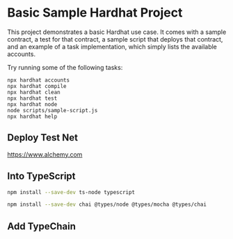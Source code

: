 # Basic Sample Hardhat Project

This project demonstrates a basic Hardhat use case. It comes with a sample contract, a test for that contract, a sample script that deploys that contract, and an example of a task implementation, which simply lists the available accounts.

Try running some of the following tasks:

```shell
npx hardhat accounts
npx hardhat compile
npx hardhat clean
npx hardhat test
npx hardhat node
node scripts/sample-script.js
npx hardhat help
```

## Deploy Test Net

https://www.alchemy.com

## Into TypeScript

```bash
npm install --save-dev ts-node typescript
```

```bash
npm install --save-dev chai @types/node @types/mocha @types/chai
```

## Add TypeChain